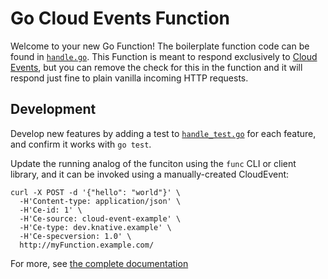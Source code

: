 # Go Cloud Events Function

Welcome to your new Go Function! The boilerplate function code can be found in [`handle.go`](handle.go). This Function is meant to respond exclusively to [Cloud Events](https://cloudevents.io/), but you can remove the check for this in the function and it will respond just fine to plain vanilla incoming HTTP requests. 

## Development

Develop new features by adding a test to [`handle_test.go`](handle_test.go) for each feature, and confirm it works with `go test`.

Update the running analog of the funciton using the `func` CLI or client library, and it can be invoked using a manually-created CloudEvent:

```console
curl -X POST -d '{"hello": "world"}' \
  -H'Content-type: application/json' \
  -H'Ce-id: 1' \
  -H'Ce-source: cloud-event-example' \
  -H'Ce-type: dev.knative.example' \
  -H'Ce-specversion: 1.0' \
  http://myFunction.example.com/
```

For more, see [the complete documentation]('https://github.com/boson-project/func/tree/main/docs')

